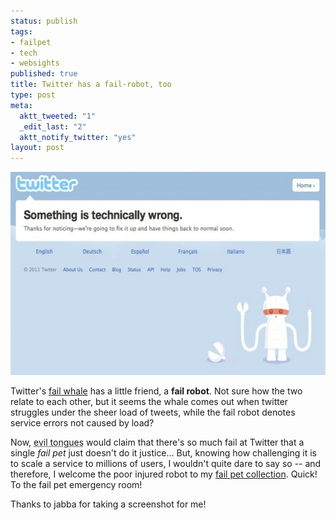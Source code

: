 ```yaml
--- 
status: publish
tags: 
- failpet
- tech
- websights
published: true
title: Twitter has a fail-robot, too
type: post
meta: 
  aktt_tweeted: "1"
  _edit_last: "2"
  aktt_notify_twitter: "yes"
layout: post
---
```

<a href="/media/wp/2011/03/twitter-failrobot.jpg"><img src="/media/wp/2011/03/twitter-failrobot-575x325.jpg" alt="" title="Twitter Failrobot" width="575" height="325" class="aligncenter size-large wp-image-3492" /></a>

Twitter's <a href="http://fredericiana.com/2009/08/01/why-wikipedia-might-need-a-fail-pet-and-why-mozilla-does-not/">fail whale</a> has a little friend, a <strong>fail robot</strong>. Not sure how the two relate to each other, but it seems the whale comes out when twitter struggles under the sheer load of tweets, while the fail robot denotes service errors not caused by load?

Now, <abbr title="Feel free to call this a Germanism, or better yet, based on a quote from ancient Roman politician Cato maior: &quot;We cannot control the evil tongues of others; but a good life enables us to disregard them.&quot;">evil tongues</abbr> would claim that there's so much fail at Twitter that a single <em>fail pet</em> just doesn't do it justice... But, knowing how challenging it is to scale a service to millions of users, I wouldn't quite dare to say so -- and therefore, I welcome the poor injured robot to my <a href="http://fredericiana.com/tag/failpet/">fail pet collection</a>. Quick! To the fail pet emergency room!

<p class="credits">Thanks to jabba for taking a screenshot for me!</p>
